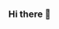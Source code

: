 ### Hi there 👋

<!--
**JoeKrapsicher/JoeKrapsicher** is a ✨ _special_ ✨ repository because its `README.md` (this file) appears on your GitHub profile.

Here are some ideas to get you started:

- 🔭 I’m currently working on ... UI/UX Design  
- 🌱 I’m currently learning ... Ant Design  
- 👯 I’m looking to collaborate on ... Ant Design
- 🤔 I’m looking for help with ... 
- 💬 Ask me about ... Anything  
- ⚡ Fun fact: ... Quarter Japanese (can partially speak it)
-->
